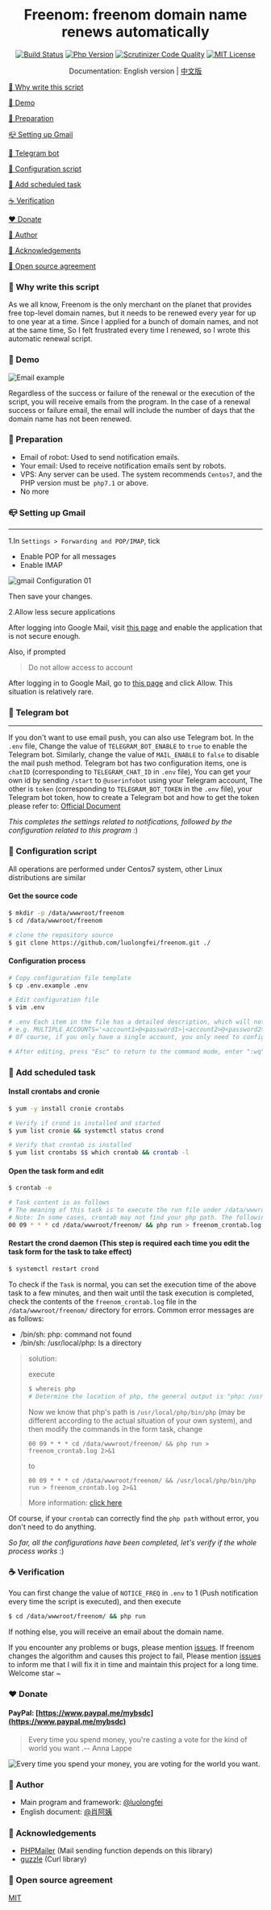<div align="center">
<h1>Freenom: freenom domain name renews automatically</h1>

[![Build Status](https://img.shields.io/badge/build-passed-brightgreen?style=for-the-badge)](https://scrutinizer-ci.com/g/luolongfei/freenom/build-status/master)
[![Php Version](https://img.shields.io/badge/php-%3E=7.1-brightgreen.svg?style=for-the-badge)](https://secure.php.net/)
[![Scrutinizer Code Quality](https://img.shields.io/badge/scrutinizer-9.31-brightgreen?style=for-the-badge)](https://scrutinizer-ci.com/g/luolongfei/freenom/?branch=master)
[![MIT License](https://img.shields.io/badge/license-MIT-brightgreen.svg?style=for-the-badge)](https://github.com/luolongfei/freenom/blob/master/LICENSE)

Documentation: English version | [中文版](https://github.com/luolongfei/freenom)
</div>

[📃 Why write this script](#-Why-write-this-script)

[🍭 Demo](#-Demo)

[🎁 Preparation](#-Preparation)

[📪 Setting up Gmail](#-Setting-up-Gmail)

[🤶 Telegram bot](#-Telegram-bot)

[🚧 Configuration script](#-Configuration-script)

[🎈 Add scheduled task](#-Add-scheduled-task)

[☕ Verification](#-Verification)

[❤ Donate](#-Donate)

[🌚 Author](#-Author)

[🎉 Acknowledgements](#-Acknowledgements)

[🥝 Open source agreement](#-Open-source-agreement)


### 📃 Why write this script
As we all know, Freenom is the only merchant on the planet that provides free top-level domain names, but it needs to be renewed every year for up to one year at a time. Since I applied for a bunch of domain names, and not at the same time,
So I felt frustrated every time I renewed, so I wrote this automatic renewal script.

### 🍭 Demo
![Email example](https://s2.ax1x.com/2020/01/31/139Rrd.png "Email content")

Regardless of the success or failure of the renewal or the execution of the script, you will receive emails from the program. In the case of a renewal success or failure email, the email will include the number of days that the domain name has not been renewed.

### 🎁 Preparation
- Email of robot: Used to send notification emails.
- Your email: Used to receive notification emails sent by robots.
- VPS: Any server can be used. The system recommends `Centos7`, and the PHP version must be` php7.1` or above.
- No more

### 📪 Setting up Gmail
***
1.In `Settings > Forwarding and POP/IMAP`, tick
- Enable POP for all messages
- Enable IMAP

![gmail Configuration 01](https://s2.ax1x.com/2020/02/01/1GDsMR.png "gmail Configuration 01")

Then save your changes.

2.Allow less secure applications

After logging into Google Mail, visit [this page](https://myaccount.google.com/u/0/lesssecureapps?pli=1&pageId=none) and enable the application that is not secure enough.

Also, if prompted
> Do not allow access to account

After logging in to Google Mail, go to [this page](https://accounts.google.com/b/0/DisplayUnlockCaptcha) and click Allow. This situation is relatively rare.

### 🤶 Telegram bot
***
If you don't want to use email push, you can also use Telegram bot. In the `.env` file,
Change the value of `TELEGRAM_BOT_ENABLE` to `true` to enable the Telegram bot.
Similarly, change the value of `MAIL_ENABLE` to `false` to disable the mail push method.
Telegram bot has two configuration items, one is `chatID` (corresponding to `TELEGRAM_CHAT_ID` in `.env` file),
You can get your own id by sending `/start` to `@userinfobot` using your Telegram account,
The other is `token` (corresponding to `TELEGRAM_BOT_TOKEN` in the `.env` file), 
your Telegram bot token, how to create a Telegram bot and how to get the token please refer to: 
[Official Document](https://core.telegram.org/bots#6-botfather)

*This completes the settings related to notifications, followed by the configuration related to this program* :)

### 🚧 Configuration script
All operations are performed under Centos7 system, other Linux distributions are similar
#### Get the source code
```bash
$ mkdir -p /data/wwwroot/freenom
$ cd /data/wwwroot/freenom

# clone the repository source
$ git clone https://github.com/luolongfei/freenom.git ./
```

#### Configuration process
```bash
# Copy configuration file template
$ cp .env.example .env

# Edit configuration file
$ vim .env

# .env Each item in the file has a detailed description, which will not be repeated here. In short, you need to change all the items in it to your own. Note the format of the multi-account configuration:
# e.g. MULTIPLE_ACCOUNTS='<account1>@<password1>|<account2>@<password2>|<account3>@<password3>'
# Of course, if you only have a single account, you only need to configure FREEENOM_USERNAME and FREEENOM_PASSWORD. The configurations of single account and multiple accounts will be read together and duplicated.

# After editing, press "Esc" to return to the command mode, enter ":wq" and press Enter to save and exit. If you don't use vim editor, you can ask Uncle Google. :)
```

### 🎈 Add scheduled task
#### Install crontabs and cronie
```bash
$ yum -y install cronie crontabs

# Verify if crond is installed and started
$ yum list cronie && systemctl status crond

# Verify that crontab is installed
$ yum list crontabs $$ which crontab && crontab -l
```

#### Open the task form and edit
```bash
$ crontab -e

# Task content is as follows
# The meaning of this task is to execute the run file under /data/wwwroot/freenom/ at 9 AM every day
# Note: In some cases, crontab may not find your php path. The following command will output an error message in the freenom_crontab.log file. You should specify the php path: replace the following php with /usr/local/php/bin/php (based on the actual situation)
00 09 * * * cd /data/wwwroot/freenom/ && php run > freenom_crontab.log 2>&1
```

#### Restart the crond daemon (This step is required each time you edit the task form for the task to take effect)
```bash
$ systemctl restart crond
```
To check if the `Task` is normal, you can set the execution time of the above task to a few minutes, and then wait until the task execution is completed,
check the contents of the `freenom_crontab.log` file in the `/data/wwwroot/freenom/` directory for errors. Common error messages are as follows:
- /bin/sh: php: command not found
- /bin/sh: /usr/local/php: Is a directory

> solution:
>
> execute
> ```bash
> $ whereis php
> # Determine the location of php, the general output is "php: /usr/local/php /usr/local/php/bin/php", we choose: /usr/local/php/bin/php
> ```
> Now we know that php's path is `/usr/local/php/bin/php` (may be different according to the actual situation of your own system), 
> and then modify the commands in the form task, change
> 
> `00 09 * * * cd /data/wwwroot/freenom/ && php run > freenom_crontab.log 2>&1`
> 
> to
> 
> `00 09 * * * cd /data/wwwroot/freenom/ && /usr/local/php/bin/php run > freenom_crontab.log 2>&1`
> 
> More information: [click here](https://stackoverflow.com/questions/7397469/why-is-crontab-not-executing-my-php-script)
> 
Of course, if your `crontab` can correctly find the `php path` without error, you don't need to do anything.

*So far, all the configurations have been completed, let's verify if the whole process works* :)

### ☕ Verification
You can first change the value of `NOTICE_FREQ` in `.env` to 1 (Push notification every time the script is executed), and then execute
```bash
$ cd /data/wwwroot/freenom/ && php run
```
If nothing else, you will receive an email about the domain name.

If you encounter any problems or bugs, please mention [issues](https://github.com/luolongfei/freenom/issues). If freenom changes the algorithm and causes this project to fail,
Please mention [issues](https://github.com/luolongfei/freenom/issues) to inform me that I will fix it in time and maintain this project for a long time. Welcome star ~

### ❤ Donate

#### PayPal: [https://www.paypal.me/mybsdc](https://www.paypal.me/mybsdc)
> Every time you spend money, you're casting a vote for the kind of world you want .-- Anna Lappe

![Every time you spend your money, you are voting for the world you want. ](https://s2.ax1x.com/2020/01/31/13P8cF.jpg)

### 🌚 Author
- Main program and framework: [@luolongfei](https://github.com/luolongfei)
- English document: [@肖阿姨](#)

### 🎉 Acknowledgements
- [PHPMailer](https://github.com/PHPMailer/PHPMailer/) (Mail sending function depends on this library)
- [guzzle](https://github.com/guzzle/guzzle) (Curl library)

### 🥝 Open source agreement
[MIT](https://opensource.org/licenses/mit-license.php)